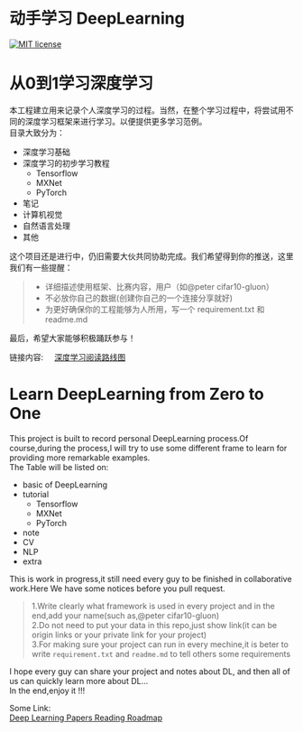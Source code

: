 # 动手学习 DeepLearning
[![MIT license](https://img.shields.io/dub/l/vibe-d.svg)](https://github.com/PeterChenYijie/DeepLearningZeroToALL/blob/master/LICENSE)

# 从0到1学习深度学习
本工程建立用来记录个人深度学习的过程。当然，在整个学习过程中，将尝试用不同的深度学习框架来进行学习。以便提供更多学习范例。  
目录大致分为：
* 深度学习基础
* 深度学习的初步学习教程 
    * Tensorflow 
    * MXNet
    * PyTorch
* 笔记     
* 计算机视觉
* 自然语言处理
* 其他

这个项目还是进行中，仍旧需要大伙共同协助完成。我们希望得到你的推送，这里我们有一些提醒：

> * 详细描述使用框架、比赛内容，用户（如@peter cifar10-gluon）  
> * 不必放你自己的数据(创建你自己的一个连接分享就好)                   
> * 为更好确保你的工程能够为人所用，写一个 requirement.txt 和readme.md

最后，希望大家能够积极踊跃参与！  

链接内容:    
[深度学习阅读路线图](https://github.com/songrotek/Deep-Learning-Papers-Reading-Roadmap)

# Learn DeepLearning from Zero to One
This project is built to record personal DeepLearning process.Of course,during the process,I will try to use some 
different frame to learn for providing more remarkable examples.  
The Table will be listed on:
* basic of DeepLearning
* tutorial
    * Tensorflow 
    * MXNet
    * PyTorch 
* note
* CV
* NLP
* extra


This is work in progress,it still need every guy to be finished in collaborative work.Here We have some notices
before you pull request.

> 1.Write clearly what framework is used in every project and in the end,add your name(such as,@peter cifar10-gluon)  
> 2.Do not need to put your data in this repo,just show link(it can be origin links or your private link for your project)  
> 3.For making sure your project can run in every mechine,it is beter to write `requirement.txt` and `readme.md` to tell others some requirements

I hope every guy can share your project and notes about DL, and then all of us can quickly learn more about DL...  
In the end,enjoy it !!!  

Some Link:    
[Deep Learning Papers Reading Roadmap](https://github.com/songrotek/Deep-Learning-Papers-Reading-Roadmap)

